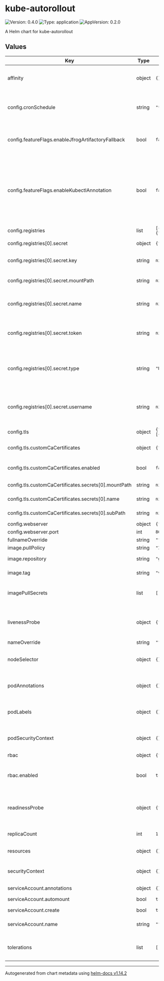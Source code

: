 # kube-autorollout

![Version: 0.4.0](https://img.shields.io/badge/Version-0.4.0-informational?style=flat-square) ![Type: application](https://img.shields.io/badge/Type-application-informational?style=flat-square) ![AppVersion: 0.2.0](https://img.shields.io/badge/AppVersion-0.2.0-informational?style=flat-square)

A Helm chart for kube-autorollout

## Values

| Key | Type | Default | Description |
|-----|------|---------|-------------|
| affinity | object | `{}` | Affinity configuration for the kube-autorollout controller. More information can be found here: https://kubernetes.io/docs/concepts/scheduling-eviction/assign-pod-node/#affinity-and-anti-affinity |
| config.cronSchedule | string | `"*/45 * * * * *"` | The cron schedule to execute the main controller code, given in a format supported by Croner: https://github.com/Hexagon/croner-rust?tab=readme-ov-file#pattern. Default: "*/45 * * * * *" to execute every 45 seconds |
| config.featureFlags.enableJfrogArtifactoryFallback | bool | `false` | Enable JFrog Artifactory fallback when the Artifactory is configured to use the Repository Path Method (https://jfrog.com/help/r/jfrog-artifactory-documentation/the-repository-path-method-for-docker) |
| config.featureFlags.enableKubectlAnnotation | bool | `false` | Change the kube-autorollout patch annotation key (that triggers the redeployment) from "kube-autorollout/restartedAt" to "kubectl.kubernetes.io/restartedAt". The latter annotation is applied by kubectl when executing the command "kubectl rollout restart". Most GitOps tools like ArgoCD and FluxCD ignore the kubectl annotation from state drift detection. If you are not using this value on "true" you might need to add further configuration to ArgoCD and FluxCD to not show the kube-autorollout annotation as a state drift. |
| config.registries | list | `[{"hostnamePattern":"ghcr.io","secret":{"key":null,"mountPath":null,"name":null,"token":null,"type":"None","username":null}}]` | Container registries |
| config.registries[0].secret | object | `{"key":null,"mountPath":null,"name":null,"token":null,"type":"None","username":null}` | The Kubernetes secret to mount as an environment variable into the pod |
| config.registries[0].secret.key | string | `nil` | OPTIONAL FOR <Opaque>: The key to reference of the secret. Will be referenced in the config automatically if .token is unset |
| config.registries[0].secret.mountPath | string | `nil` | REQUIRED FOR <ImagePullSecret>: The mount path of the ImagePullSecret within the kube-autorollout pod. Must be unique across registry secrets. |
| config.registries[0].secret.name | string | `nil` | Kubernetes Secret name of secret type Opaque or ImagePullSecret to reference. The secret should contain the Docker Registry API token, personal access token, JFrog Artifactory identity token, etc. |
| config.registries[0].secret.token | string | `nil` | OPTIONAL FOR <Opaque>: Not recommended for production use - use .name and .key instead. A hardcoded token (api token, personal access token, etc.) to be passed in the Authorization header of the Docker manifest request to the registry |
| config.registries[0].secret.type | string | `"None"` | REQUIRED: The type of the secret - ImagePullSecret, Opaque, None. <ImagePullSecret> must define keys "name" and "mountPath". <Opaque> with Kubernetes Secret must define keys "name" and "key", optionally "username". <Opaque> with hardcoded token must define keys "token". <None> will ignore authentication to the registry. |
| config.registries[0].secret.username | string | `nil` | OPTIONAL FOR <Opaque>: The username to use for this registry. Only required when the registry is requiring an advanced token flow for authentication, that involves trading in the username and api key / api token into a short-living OAuth2.0-esque access token. This is required for ghcr.io and docker.io |
| config.tls | object | `{"customCaCertificates":{"enabled":false,"secrets":[{"mountPath":null,"name":null,"subPath":null}]}}` | TLS configuration |
| config.tls.customCaCertificates | object | `{"enabled":false,"secrets":[{"mountPath":null,"name":null,"subPath":null}]}` | Custom CA certificates to use within kube-autorollout for verifying TLS connections to registries which present a certificate signed by a non-public CA |
| config.tls.customCaCertificates.enabled | bool | `false` | Enable or disable the custom CA certificates configuration. Only required if you connect to registries that present a TLS certificate signed by a non-public CA |
| config.tls.customCaCertificates.secrets[0].mountPath | string | `nil` | The mountPath within kube-autoroll, will be auto-wired in the config |
| config.tls.customCaCertificates.secrets[0].name | string | `nil` | The name of the secret to reference that includes the custom CA certificate chain |
| config.tls.customCaCertificates.secrets[0].subPath | string | `nil` | The key / subPath within the secret to mount in kube-autorollout |
| config.webserver | object | `{"port":8080}` | Webserver configuration |
| config.webserver.port | int | `8080` | Webserver port |
| fullnameOverride | string | `""` | String to fully override `"kube-autorollout.fullname"` |
| image.pullPolicy | string | `"IfNotPresent"` | Image pull policy for the container image |
| image.repository | string | `"ghcr.io/juv/kube-autorollout"` | The image repository name to use for the container image |
| image.tag | string | `"v0.1.0"` | Image tag to use for the container image. Overrides the image tag whose default is the chart appVersion. |
| imagePullSecrets | list | `[]` | Secrets with credentials to pull images from a private registry. More information can be found here: https://kubernetes.io/docs/tasks/configure-pod-container/pull-image-private-registry/ |
| livenessProbe | object | `{"httpGet":{"path":"/health/live","port":"http"}}` | Liveness probe for the kube-autorollout controller. More information can be found here: https://kubernetes.io/docs/tasks/configure-pod-container/configure-liveness-readiness-startup-probes/ |
| nameOverride | string | `""` | Override to the chart name |
| nodeSelector | object | `{}` | Node selector for the kube-autorollout controller. More information can be found here: https://kubernetes.io/docs/concepts/scheduling-eviction/assign-pod-node/#nodeselector |
| podAnnotations | object | `{}` | Pod annotations for kube-autorollout. More information can be found here: https://kubernetes.io/docs/concepts/overview/working-with-objects/annotations/ |
| podLabels | object | `{}` | Pod labels for kube-autorollout. More information can be found here: https://kubernetes.io/docs/concepts/overview/working-with-objects/labels/ |
| podSecurityContext | object | `{}` | kube-autorollout pod-level security context. More information can be found here: https://kubernetes.io/docs/tasks/configure-pod-container/security-context/ |
| rbac | object | `{"enabled":true}` | Kubernetes RBAC configuration |
| rbac.enabled | bool | `true` | Switch to enable/disable the creation of Kubernetes role and rolebinding for the kube-autorollout service account automatically. If false, the role and rolebinding that targets the service account must be created separately. |
| readinessProbe | object | `{"httpGet":{"path":"/health/ready","port":"http"}}` | Readiness probe for kube-autorollout controller. More information can be found here: https://kubernetes.io/docs/tasks/configure-pod-container/configure-liveness-readiness-startup-probes/ |
| replicaCount | int | `1` | The number of application controller pods to run. A number higher than one does not make sense at this time as the controller is not supporting sharding. |
| resources | object | `{}` | Resource requests and limits for the kube-autorollout pod |
| securityContext | object | `{}` | kube-autorollout container-level security context. More information can be found here: https://kubernetes.io/docs/tasks/configure-pod-container/security-context/ |
| serviceAccount.annotations | object | `{}` | Annotations to add to the service account |
| serviceAccount.automount | bool | `true` | Automatically mount a ServiceAccount's API credentials? |
| serviceAccount.create | bool | `true` | Specifies whether a service account should be created |
| serviceAccount.name | string | `""` | The name of the service account to use. If not set and create is true, a name is generated using the fullname template |
| tolerations | list | `[]` | Tolerations for the kube-autorollout controller. More information can be found here: https://kubernetes.io/docs/concepts/scheduling-eviction/taint-and-toleration/ |

----------------------------------------------
Autogenerated from chart metadata using [helm-docs v1.14.2](https://github.com/norwoodj/helm-docs/releases/v1.14.2)
